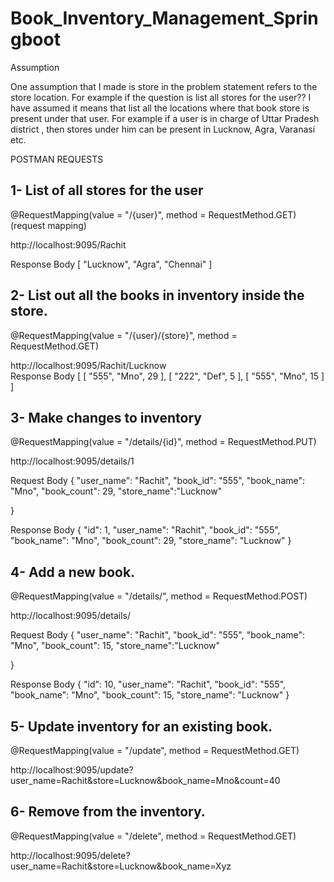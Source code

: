 # Book_Inventory_Management_Springboot

Assumption

One assumption that I made is store in the problem statement refers to the store location. 
For example if the question is list all stores for the user?? 
I have assumed it means that list all the locations where that book store is present under that user. 
For example if a user is in charge of Uttar Pradesh district , then stores under him can be present in Lucknow, Agra, Varanasi etc.


POSTMAN REQUESTS

<h2> 1- List of all stores for the user </h2>

@RequestMapping(value = "/{user}", method = RequestMethod.GET) (request mapping)

http://localhost:9095/Rachit 


Response Body
[
    "Lucknow",
    "Agra",
    "Chennai"
]



<h2> 2- List out all the books in inventory inside the store. </h2>

@RequestMapping(value = "/{user}/{store}", method = RequestMethod.GET)

http://localhost:9095/Rachit/Lucknow  
Response Body
[
    [
        "555",
        "Mno",
        29
    ],
    [
        "222",
        "Def",
        5
    ],
    [
        "555",
        "Mno",
        15
    ]
]



<h2> 3- Make changes to inventory </h2>

@RequestMapping(value = "/details/{id}", method = RequestMethod.PUT)

http://localhost:9095/details/1

Request Body
{
    "user_name": "Rachit",
    "book_id": "555",
    "book_name": "Mno",
    "book_count": 29,
    "store_name":"Lucknow"

}

Response Body
{
    "id": 1,
    "user_name": "Rachit",
    "book_id": "555",
    "book_name": "Mno",
    "book_count": 29,
    "store_name": "Lucknow"
}



<h2> 4- Add a new book. </h2>

@RequestMapping(value = "/details/", method = RequestMethod.POST)

http://localhost:9095/details/

Request Body
{
    "user_name": "Rachit",
    "book_id": "555",
    "book_name": "Mno",
    "book_count": 15,
    "store_name":"Lucknow"

}

Response Body
{
    "id": 10,
    "user_name": "Rachit",
    "book_id": "555",
    "book_name": "Mno",
    "book_count": 15,
    "store_name": "Lucknow"
}



<h2> 5- Update inventory for an existing book. </h2>

@RequestMapping(value = "/update", method = RequestMethod.GET)

http://localhost:9095/update?user_name=Rachit&store=Lucknow&book_name=Mno&count=40



<h2> 6- Remove from the inventory. </h2>

@RequestMapping(value = "/delete", method = RequestMethod.GET)

http://localhost:9095/delete?user_name=Rachit&store=Lucknow&book_name=Xyz







